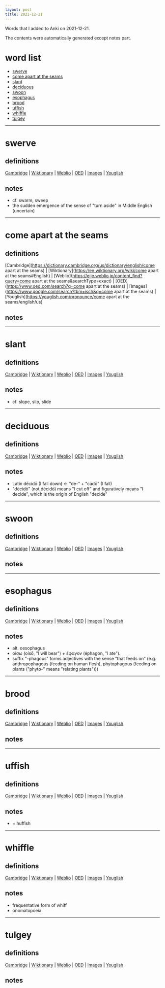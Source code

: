 ```yaml
---
layout: post
title: 2021-12-21
---
```


Words that I added to Anki on 2021-12-21.

The contents were automatically generated except notes part.
# word list
- [swerve](#swerve)
- [come apart at the seams](#come-apart-at-the-seams)
- [slant](#slant)
- [deciduous](#deciduous)
- [swoon](#swoon)
- [esophagus](#esophagus)
- [brood](#brood)
- [uffish](#uffish)
- [whiffle](#whiffle)
- [tulgey](#tulgey)

---

# swerve
## definitions
[Cambridge](https://dictionary.cambridge.org/us/dictionary/english/swerve)
|
[Wiktionary](https://en.wiktionary.org/wiki/swerve#English)
|
[Weblio](https://ejje.weblio.jp/content_find?query=swerve&searchType=exact)
|
[OED](https://www.oed.com/search?q=swerve)
|
[Images](https://www.google.com/search?tbm=isch&q=swerve)
|
[Youglish](https://youglish.com/pronounce/swerve/english/us)

## notes
- cf. swarm, sweep
- the sudden emergence of the sense of "turn aside" in Middle English (uncertain)

---

# come apart at the seams
## definitions
[Cambridge](https://dictionary.cambridge.org/us/dictionary/english/come apart at the seams)
|
[Wiktionary](https://en.wiktionary.org/wiki/come apart at the seams#English)
|
[Weblio](https://ejje.weblio.jp/content_find?query=come apart at the seams&searchType=exact)
|
[OED](https://www.oed.com/search?q=come apart at the seams)
|
[Images](https://www.google.com/search?tbm=isch&q=come apart at the seams)
|
[Youglish](https://youglish.com/pronounce/come apart at the seams/english/us)

## notes

---

# slant
## definitions
[Cambridge](https://dictionary.cambridge.org/us/dictionary/english/slant)
|
[Wiktionary](https://en.wiktionary.org/wiki/slant#English)
|
[Weblio](https://ejje.weblio.jp/content_find?query=slant&searchType=exact)
|
[OED](https://www.oed.com/search?q=slant)
|
[Images](https://www.google.com/search?tbm=isch&q=slant)
|
[Youglish](https://youglish.com/pronounce/slant/english/us)

## notes
- cf. slope, slip, slide

---

# deciduous
## definitions
[Cambridge](https://dictionary.cambridge.org/us/dictionary/english/deciduous)
|
[Wiktionary](https://en.wiktionary.org/wiki/deciduous#English)
|
[Weblio](https://ejje.weblio.jp/content_find?query=deciduous&searchType=exact)
|
[OED](https://www.oed.com/search?q=deciduous)
|
[Images](https://www.google.com/search?tbm=isch&q=deciduous)
|
[Youglish](https://youglish.com/pronounce/deciduous/english/us)

## notes
- Latin dēcidō (I fall down) <- "de-" + "cadō" (I fall)
- "dēcīdō" (not dēcidō) means "I cut off" and figuratively means "I decide", which is the origin of English "decide"

---

# swoon
## definitions
[Cambridge](https://dictionary.cambridge.org/us/dictionary/english/swoon)
|
[Wiktionary](https://en.wiktionary.org/wiki/swoon#English)
|
[Weblio](https://ejje.weblio.jp/content_find?query=swoon&searchType=exact)
|
[OED](https://www.oed.com/search?q=swoon)
|
[Images](https://www.google.com/search?tbm=isch&q=swoon)
|
[Youglish](https://youglish.com/pronounce/swoon/english/us)

## notes

---

# esophagus
## definitions
[Cambridge](https://dictionary.cambridge.org/us/dictionary/english/esophagus)
|
[Wiktionary](https://en.wiktionary.org/wiki/esophagus#English)
|
[Weblio](https://ejje.weblio.jp/content_find?query=esophagus&searchType=exact)
|
[OED](https://www.oed.com/search?q=esophagus)
|
[Images](https://www.google.com/search?tbm=isch&q=esophagus)
|
[Youglish](https://youglish.com/pronounce/esophagus/english/us)

## notes
- alt. oesophagus
- οἴσω (oísō, "I will bear") + ἔφαγον (éphagon, "I ate").
- suffix "-phagous" forms adjectives with the sense "that feeds on" (e.g. anthropophagous (feeding on human flesh), phytophagous (feeding on plants ("phyto-" means "relating plants")))

---

# brood
## definitions
[Cambridge](https://dictionary.cambridge.org/us/dictionary/english/brood)
|
[Wiktionary](https://en.wiktionary.org/wiki/brood#English)
|
[Weblio](https://ejje.weblio.jp/content_find?query=brood&searchType=exact)
|
[OED](https://www.oed.com/search?q=brood)
|
[Images](https://www.google.com/search?tbm=isch&q=brood)
|
[Youglish](https://youglish.com/pronounce/brood/english/us)

## notes

---

# uffish
## definitions
[Cambridge](https://dictionary.cambridge.org/us/dictionary/english/uffish)
|
[Wiktionary](https://en.wiktionary.org/wiki/uffish#English)
|
[Weblio](https://ejje.weblio.jp/content_find?query=uffish&searchType=exact)
|
[OED](https://www.oed.com/search?q=uffish)
|
[Images](https://www.google.com/search?tbm=isch&q=uffish)
|
[Youglish](https://youglish.com/pronounce/uffish/english/us)

## notes
- = huffish

---

# whiffle
## definitions
[Cambridge](https://dictionary.cambridge.org/us/dictionary/english/whiffle)
|
[Wiktionary](https://en.wiktionary.org/wiki/whiffle#English)
|
[Weblio](https://ejje.weblio.jp/content_find?query=whiffle&searchType=exact)
|
[OED](https://www.oed.com/search?q=whiffle)
|
[Images](https://www.google.com/search?tbm=isch&q=whiffle)
|
[Youglish](https://youglish.com/pronounce/whiffle/english/us)

## notes
- frequentative form of whiff
- onomatopoeia

---

# tulgey
## definitions
[Cambridge](https://dictionary.cambridge.org/us/dictionary/english/tulgey)
|
[Wiktionary](https://en.wiktionary.org/wiki/tulgey#English)
|
[Weblio](https://ejje.weblio.jp/content_find?query=tulgey&searchType=exact)
|
[OED](https://www.oed.com/search?q=tulgey)
|
[Images](https://www.google.com/search?tbm=isch&q=tulgey)
|
[Youglish](https://youglish.com/pronounce/tulgey/english/us)

## notes

